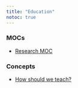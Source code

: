```yaml
---
title: "Education"
notoc: true
---
```


### MOCs
- [Research MOC](notes/research.md)

### Concepts
- [How should we teach?](notes/how-should-we-teach.md)